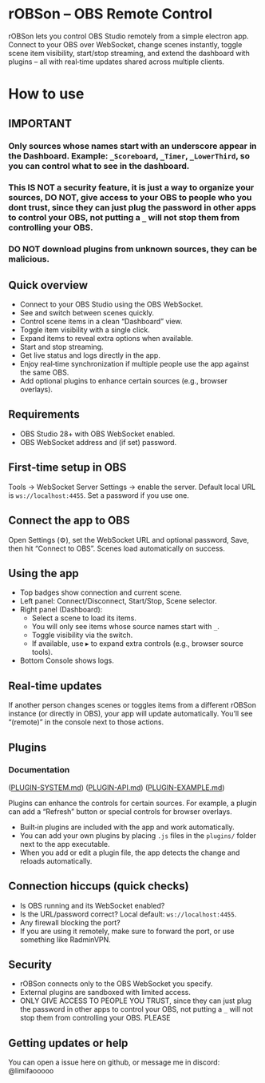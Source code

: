 # rOBSon – OBS Remote Control

rOBSon lets you control OBS Studio remotely from a simple electron app. Connect to your OBS over WebSocket, change scenes instantly, toggle scene item visibility, start/stop streaming, and extend the dashboard with plugins – all with real‑time updates shared across multiple clients.

# How to use

## IMPORTANT
### Only sources whose names start with an underscore appear in the Dashboard. Example: `_Scoreboard`, `_Timer`, `_LowerThird`, so you can control what to see in the dashboard.
### This IS NOT a security feature, it is just a way to organize your sources, DO NOT, give access to your OBS to people who you dont trust, since they can just plug the password in other apps to control your OBS, not putting a `_` will not stop them from controlling your OBS.
### DO NOT download plugins from unknown sources, they can be malicious.

## Quick overview

- Connect to your OBS Studio using the OBS WebSocket.
- See and switch between scenes quickly.
- Control scene items in a clean “Dashboard” view.
- Toggle item visibility with a single click.
- Expand items to reveal extra options when available.
- Start and stop streaming.
- Get live status and logs directly in the app.
- Enjoy real‑time synchronization if multiple people use the app against the same OBS.
- Add optional plugins to enhance certain sources (e.g., browser overlays).


## Requirements

- OBS Studio 28+ with OBS WebSocket enabled.
- OBS WebSocket address and (if set) password.

## First‑time setup in OBS

Tools → WebSocket Server Settings → enable the server. Default local URL is `ws://localhost:4455`. Set a password if you use one.


## Connect the app to OBS

Open Settings (⚙️), set the WebSocket URL and optional password, Save, then hit “Connect to OBS”. Scenes load automatically on success.


## Using the app

- Top badges show connection and current scene.
- Left panel: Connect/Disconnect, Start/Stop, Scene selector.
- Right panel (Dashboard):
  - Select a scene to load its items.
  - You will only see items whose source names start with `_`.
  - Toggle visibility via the switch.
  - If available, use ▸ to expand extra controls (e.g., browser source tools).
- Bottom Console shows logs.


## Real‑time updates

If another person changes scenes or toggles items from a different rOBSon instance (or directly in OBS), your app will update automatically. You’ll see “(remote)” in the console next to those actions.


## Plugins

### Documentation
([PLUGIN-SYSTEM.md](https://github.com/Tchongas/MCSRobsremote/blob/main/documentation/pluginoverview.md))
([PLUGIN-API.md](https://github.com/Tchongas/MCSRobsremote/blob/main/documentation/pluginAPI.md))
([PLUGIN-EXAMPLE.md](https://github.com/Tchongas/MCSRobsremote/blob/main/documentation/examples.md))


Plugins can enhance the controls for certain sources. For example, a plugin can add a “Refresh” button or special controls for browser overlays.

- Built‑in plugins are included with the app and work automatically.
- You can add your own plugins by placing `.js` files in the `plugins/` folder next to the app executable.
- When you add or edit a plugin file, the app detects the change and reloads automatically.


## Connection hiccups (quick checks)

- Is OBS running and its WebSocket enabled?
- Is the URL/password correct? Local default: `ws://localhost:4455`.
- Any firewall blocking the port?
- If you are using it remotely, make sure to forward the port, or use something like RadminVPN.


## Security

- rOBSon connects only to the OBS WebSocket you specify.
- External plugins are sandboxed with limited access.
- ONLY GIVE ACCESS TO PEOPLE YOU TRUST, since they can just plug the password in other apps to control your OBS, not putting a `_` will not stop them from controlling your OBS. PLEASE


## Getting updates or help

You can open a issue here on github, or message me in discord: @limifaooooo
